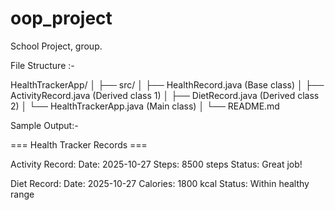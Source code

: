 # oop_project
School Project, group.

File Structure :-

HealthTrackerApp/
│
├── src/
│   ├── HealthRecord.java      (Base class)
│   ├── ActivityRecord.java    (Derived class 1)
│   ├── DietRecord.java        (Derived class 2)
│   └── HealthTrackerApp.java  (Main class)
│
└── README.md


Sample Output:- 

=== Health Tracker Records ===

Activity Record:
Date: 2025-10-27
Steps: 8500 steps
Status: Great job! 

Diet Record:
Date: 2025-10-27
Calories: 1800 kcal
Status: Within healthy range
